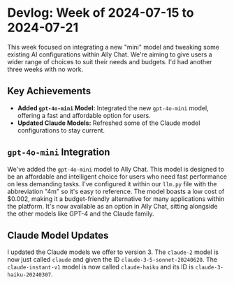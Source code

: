 # Devlog: Week of 2024-07-15 to 2024-07-21

This week focused on integrating a new "mini" model and tweaking some existing AI configurations within Ally Chat. We're aiming to give users a wider range of choices to suit their needs and budgets. I'd had another three weeks with no work.

## Key Achievements

*   **Added `gpt-4o-mini` Model:** Integrated the new `gpt-4o-mini` model, offering a fast and affordable option for users.
*   **Updated Claude Models:** Refreshed some of the Claude model configurations to stay current.

## `gpt-4o-mini` Integration

We've added the `gpt-4o-mini` model to Ally Chat. This model is designed to be an affordable and intelligent choice for users who need fast performance on less demanding tasks. I've configured it within our `llm.py` file with the abbreviation "4m" so it's easy to reference. The model boasts a low cost of $0.002, making it a budget-friendly alternative for many applications within the platform. It's now available as an option in Ally Chat, sitting alongside the other models like GPT-4 and the Claude family.

## Claude Model Updates

I updated the Claude models we offer to version 3. The `claude-2` model is now just called `claude` and given the ID `claude-3-5-sonnet-20240620`. The `claude-instant-v1` model is now called `claude-haiku` and its ID is `claude-3-haiku-20240307`.
